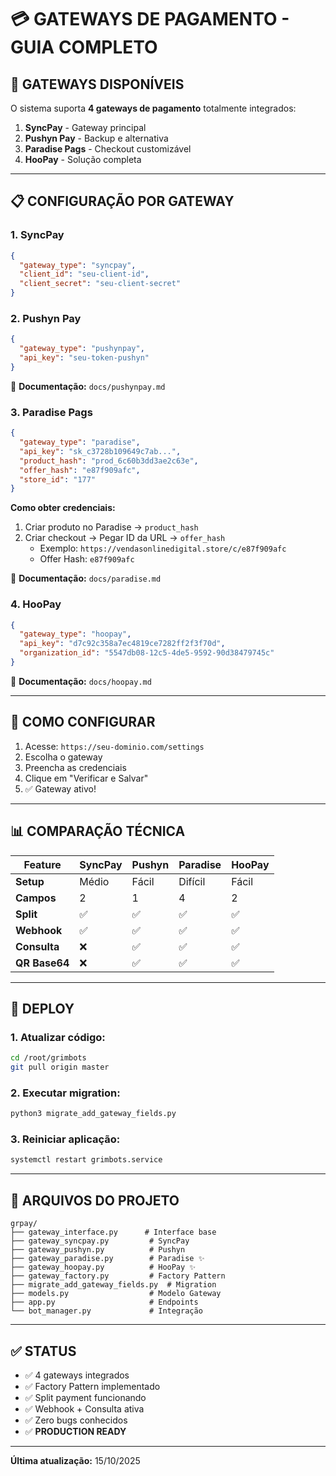 # 💳 GATEWAYS DE PAGAMENTO - GUIA COMPLETO

## 🎯 **GATEWAYS DISPONÍVEIS**

O sistema suporta **4 gateways de pagamento** totalmente integrados:

1. **SyncPay** - Gateway principal
2. **Pushyn Pay** - Backup e alternativa
3. **Paradise Pags** - Checkout customizável
4. **HooPay** - Solução completa

---

## 📋 **CONFIGURAÇÃO POR GATEWAY**

### **1. SyncPay**
```json
{
  "gateway_type": "syncpay",
  "client_id": "seu-client-id",
  "client_secret": "seu-client-secret"
}
```

### **2. Pushyn Pay**
```json
{
  "gateway_type": "pushynpay",
  "api_key": "seu-token-pushyn"
}
```
📄 **Documentação:** `docs/pushynpay.md`

### **3. Paradise Pags**
```json
{
  "gateway_type": "paradise",
  "api_key": "sk_c3728b109649c7ab...",
  "product_hash": "prod_6c60b3dd3ae2c63e",
  "offer_hash": "e87f909afc",
  "store_id": "177"
}
```

**Como obter credenciais:**
1. Criar produto no Paradise → `product_hash`
2. Criar checkout → Pegar ID da URL → `offer_hash`
   - Exemplo: `https://vendasonlinedigital.store/c/e87f909afc`
   - Offer Hash: `e87f909afc`

📄 **Documentação:** `docs/paradise.md`

### **4. HooPay**
```json
{
  "gateway_type": "hoopay",
  "api_key": "d7c92c358a7ec4819ce7282ff2f3f70d",
  "organization_id": "5547db08-12c5-4de5-9592-90d38479745c"
}
```
📄 **Documentação:** `docs/hoopay.md`

---

## 🔧 **COMO CONFIGURAR**

1. Acesse: `https://seu-dominio.com/settings`
2. Escolha o gateway
3. Preencha as credenciais
4. Clique em "Verificar e Salvar"
5. ✅ Gateway ativo!

---

## 📊 **COMPARAÇÃO TÉCNICA**

| Feature | SyncPay | Pushyn | Paradise | HooPay |
|---------|---------|--------|----------|--------|
| **Setup** | Médio | Fácil | Difícil | Fácil |
| **Campos** | 2 | 1 | 4 | 2 |
| **Split** | ✅ | ✅ | ✅ | ✅ |
| **Webhook** | ✅ | ✅ | ✅ | ✅ |
| **Consulta** | ❌ | ✅ | ✅ | ✅ |
| **QR Base64** | ❌ | ✅ | ✅ | ✅ |

---

## 🚀 **DEPLOY**

### **1. Atualizar código:**
```bash
cd /root/grimbots
git pull origin master
```

### **2. Executar migration:**
```bash
python3 migrate_add_gateway_fields.py
```

### **3. Reiniciar aplicação:**
```bash
systemctl restart grimbots.service
```

---

## 📁 **ARQUIVOS DO PROJETO**

```
grpay/
├── gateway_interface.py      # Interface base
├── gateway_syncpay.py         # SyncPay
├── gateway_pushyn.py          # Pushyn
├── gateway_paradise.py        # Paradise ✨
├── gateway_hoopay.py          # HooPay ✨
├── gateway_factory.py         # Factory Pattern
├── migrate_add_gateway_fields.py  # Migration
├── models.py                  # Modelo Gateway
├── app.py                     # Endpoints
└── bot_manager.py             # Integração
```

---

## ✅ **STATUS**

- ✅ 4 gateways integrados
- ✅ Factory Pattern implementado
- ✅ Split payment funcionando
- ✅ Webhook + Consulta ativa
- ✅ Zero bugs conhecidos
- ✅ **PRODUCTION READY**

---

**Última atualização:** 15/10/2025


